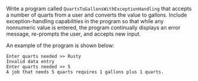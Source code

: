 Write a program called `QuartsToGallonsWithExceptionHandling` that accepts a number of quarts from a user and converts the value to gallons. Include exception-handling capabilities in the program so that while any nonnumeric value is entered, the program continually displays an error message, re-prompts the user, and accepts new input. 

An example of the program is shown below: 
```
Enter quarts needed >> Rusty
Invalid data entry     
Enter quarts needed >> 5
A job that needs 5 quarts requires 1 gallons plus 1 quarts.
```

